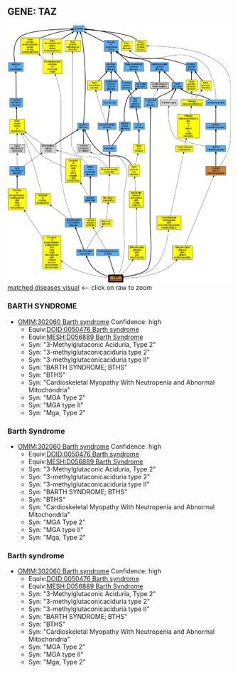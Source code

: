 
## GENE: TAZ

![image](TAZ.png)
[matched diseases visual](TAZ.png)  <-- click on raw to zoom


### BARTH SYNDROME
 * [OMIM:302060 Barth syndrome](http://beta.monarchinitiative.org/disease/OMIM:302060) Confidence: high
    * Equiv:[DOID:0050476 Barth syndrome](http://beta.monarchinitiative.org/disease/DOID:0050476)
    * Equiv:[MESH:D056889 Barth Syndrome](http://beta.monarchinitiative.org/disease/MESH:D056889)
    * Syn: "3-Methylglutaconic Aciduria, Type 2"
    * Syn: "3-methylglutaconicaciduria type 2"
    * Syn: "3-methylglutaconicaciduria type II"
    * Syn: "BARTH SYNDROME; BTHS"
    * Syn: "BTHS"
    * Syn: "Cardioskeletal Myopathy With Neutropenia and Abnormal Mitochondria"
    * Syn: "MGA Type 2"
    * Syn: "MGA type II"
    * Syn: "Mga, Type 2"

### Barth Syndrome
 * [OMIM:302060 Barth syndrome](http://beta.monarchinitiative.org/disease/OMIM:302060) Confidence: high
    * Equiv:[DOID:0050476 Barth syndrome](http://beta.monarchinitiative.org/disease/DOID:0050476)
    * Equiv:[MESH:D056889 Barth Syndrome](http://beta.monarchinitiative.org/disease/MESH:D056889)
    * Syn: "3-Methylglutaconic Aciduria, Type 2"
    * Syn: "3-methylglutaconicaciduria type 2"
    * Syn: "3-methylglutaconicaciduria type II"
    * Syn: "BARTH SYNDROME; BTHS"
    * Syn: "BTHS"
    * Syn: "Cardioskeletal Myopathy With Neutropenia and Abnormal Mitochondria"
    * Syn: "MGA Type 2"
    * Syn: "MGA type II"
    * Syn: "Mga, Type 2"

### Barth syndrome
 * [OMIM:302060 Barth syndrome](http://beta.monarchinitiative.org/disease/OMIM:302060) Confidence: high
    * Equiv:[DOID:0050476 Barth syndrome](http://beta.monarchinitiative.org/disease/DOID:0050476)
    * Equiv:[MESH:D056889 Barth Syndrome](http://beta.monarchinitiative.org/disease/MESH:D056889)
    * Syn: "3-Methylglutaconic Aciduria, Type 2"
    * Syn: "3-methylglutaconicaciduria type 2"
    * Syn: "3-methylglutaconicaciduria type II"
    * Syn: "BARTH SYNDROME; BTHS"
    * Syn: "BTHS"
    * Syn: "Cardioskeletal Myopathy With Neutropenia and Abnormal Mitochondria"
    * Syn: "MGA Type 2"
    * Syn: "MGA type II"
    * Syn: "Mga, Type 2"
